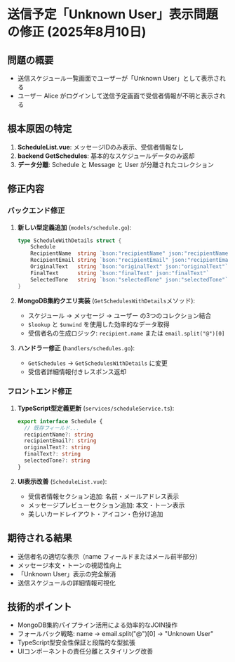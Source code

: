 # 送信予定「Unknown User」表示問題の修正 (2025年8月10日)

## 問題の概要
- 送信スケジュール一覧画面でユーザーが「Unknown User」として表示される
- ユーザー Alice がログインして送信予定画面で受信者情報が不明と表示される

## 根本原因の特定
1. **ScheduleList.vue**: メッセージIDのみ表示、受信者情報なし
2. **backend GetSchedules**: 基本的なスケジュールデータのみ返却
3. **データ分離**: Schedule と Message と User が分離されたコレクション

## 修正内容

### バックエンド修正
1. **新しい型定義追加** (`models/schedule.go`):
   ```go
   type ScheduleWithDetails struct {
       Schedule
       RecipientName  string `bson:"recipientName" json:"recipientName"`
       RecipientEmail string `bson:"recipientEmail" json:"recipientEmail"`
       OriginalText   string `bson:"originalText" json:"originalText"`
       FinalText      string `bson:"finalText" json:"finalText"`
       SelectedTone   string `bson:"selectedTone" json:"selectedTone"`
   }
   ```

2. **MongoDB集約クエリ実装** (`GetSchedulesWithDetails`メソッド):
   - スケジュール → メッセージ → ユーザー の3つのコレクション結合
   - `$lookup` と `$unwind` を使用した効率的なデータ取得
   - 受信者名の生成ロジック: `recipient.name` または `email.split("@")[0]`

3. **ハンドラー修正** (`handlers/schedules.go`):
   - `GetSchedules` → `GetSchedulesWithDetails` に変更
   - 受信者詳細情報付きレスポンス返却

### フロントエンド修正  
1. **TypeScript型定義更新** (`services/scheduleService.ts`):
   ```typescript
   export interface Schedule {
     // 既存フィールド...
     recipientName?: string
     recipientEmail?: string
     originalText?: string
     finalText?: string
     selectedTone?: string
   }
   ```

2. **UI表示改善** (`ScheduleList.vue`):
   - 受信者情報セクション追加: 名前・メールアドレス表示
   - メッセージプレビューセクション追加: 本文・トーン表示  
   - 美しいカードレイアウト・アイコン・色分け追加

## 期待される結果
- 送信者名の適切な表示（name フィールドまたはメール前半部分）
- メッセージ本文・トーンの視認性向上
- 「Unknown User」表示の完全解消
- 送信スケジュールの詳細情報可視化

## 技術的ポイント
- MongoDB集約パイプライン活用による効率的なJOIN操作
- フォールバック戦略: name → email.split("@")[0] → "Unknown User"
- TypeScript型安全性保証と段階的な型拡張
- UIコンポーネントの責任分離とスタイリング改善